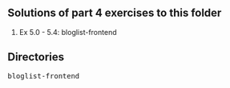 ## Solutions of part 4 exercises to this folder
1. Ex 5.0 - 5.4: bloglist-frontend

## Directories
<pre>
bloglist-frontend
</pre>